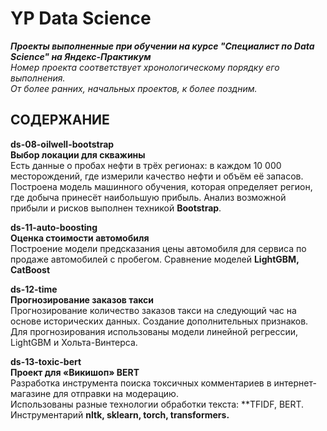 # YP Data Science
***Проекты выполненные при обучении на курсе "Специалист по Data Science" на Яндекс-Практикум***\
*Номер проекта соответствует хронологическому порядку его выполнения.\
От более ранних, начальных проектов, к более поздним.*

## СОДЕРЖАНИЕ

**ds-08-oilwell-bootstrap**\
**Выбор локации для скважины**\
Есть данные о пробах нефти в трёх регионах: в каждом 10 000 месторождений, где измерили качество нефти и объём её запасов. Построена модель машинного обучения, которая определяет регион, где добыча принесёт наибольшую прибыль. Анализ возможной прибыли и рисков выполнен техникой **Bootstrap**.

**ds-11-auto-boosting**\
**Оценка стоимости автомобиля**\
Построение модели предсказания цены автомобиля для сервиса по продаже автомобилей с пробегом.
Сравнение моделей **LightGBM, CatBoost**

**ds-12-time**\
**Прогнозирование заказов такси**\
Прогнозирование количество заказов такси на следующий час на основе исторических данных. Создание дополнительных признаков. Для прогнозирования использованы модели линейной регрессии, LightGBM и Хольта-Винтерса.


**ds-13-toxic-bert**\
**Проект для «Викишоп» BERT**\
Разработка инструмента поиска токсичных комментариев в интернет-магазине для отправки на модерацию.\
Использованы разные технологии обработки текста: **TFIDF, BERT. Инструментарий **nltk, sklearn, torch, transformers.**

